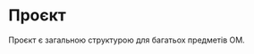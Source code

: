 # Проєкт

<subject>Проєкт</subject> є загальною структурою для багатьох предметів
<subject>ОМ</subject>.
